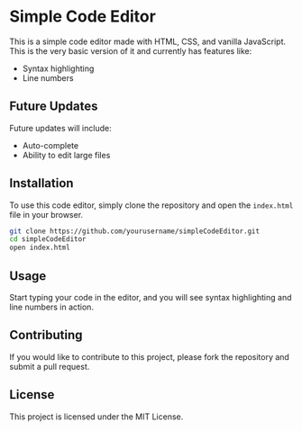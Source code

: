 # Simple Code Editor

This is a simple code editor made with HTML, CSS, and vanilla JavaScript. This is the very basic version of it and currently has features like:

- Syntax highlighting
- Line numbers

## Future Updates

Future updates will include:

- Auto-complete
- Ability to edit large files

## Installation

To use this code editor, simply clone the repository and open the `index.html` file in your browser.

```bash
git clone https://github.com/yourusername/simpleCodeEditor.git
cd simpleCodeEditor
open index.html
```

## Usage

Start typing your code in the editor, and you will see syntax highlighting and line numbers in action.

## Contributing

If you would like to contribute to this project, please fork the repository and submit a pull request.

## License

This project is licensed under the MIT License.